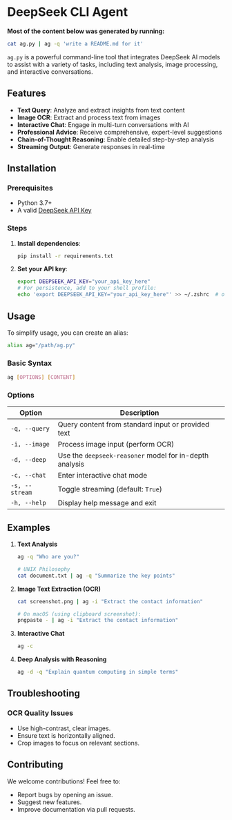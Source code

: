 # DeepSeek CLI Agent

**Most of the content below was generated by running:**

```bash
cat ag.py | ag -q 'write a README.md for it'
```

`ag.py` is a powerful command-line tool that integrates DeepSeek AI models to assist with a variety of tasks, including text analysis, image processing, and interactive conversations.

## Features

- **Text Query**: Analyze and extract insights from text content
- **Image OCR**: Extract and process text from images
- **Interactive Chat**: Engage in multi-turn conversations with AI
- **Professional Advice**: Receive comprehensive, expert-level suggestions
- **Chain-of-Thought Reasoning**: Enable detailed step-by-step analysis
- **Streaming Output**: Generate responses in real-time

## Installation

### Prerequisites

- Python 3.7+
- A valid [DeepSeek API Key](https://platform.deepseek.com/)

### Steps

1. **Install dependencies**:

   ```bash
   pip install -r requirements.txt
   ```

2. **Set your API key**:

   ```bash
   export DEEPSEEK_API_KEY="your_api_key_here"
   # For persistence, add to your shell profile:
   echo 'export DEEPSEEK_API_KEY="your_api_key_here"' >> ~/.zshrc  # or ~/.bashrc
   ```

## Usage

To simplify usage, you can create an alias:

```bash
alias ag="/path/ag.py"
```

### Basic Syntax

```bash
ag [OPTIONS] [CONTENT]
```

### Options

| Option | Description |
|--------|-------------|
| `-q, --query` | Query content from standard input or provided text |
| `-i, --image` | Process image input (perform OCR) |
| `-d, --deep` | Use the `deepseek-reasoner` model for in-depth analysis |
| `-c, --chat` | Enter interactive chat mode |
| `-s, --stream` | Toggle streaming (default: `True`) |
| `-h, --help` | Display help message and exit |

## Examples

1. **Text Analysis**

   ```bash
   ag -q "Who are you?"

   # UNIX Philosophy
   cat document.txt | ag -q "Summarize the key points"
   ```

2. **Image Text Extraction (OCR)**

   ```bash
   cat screenshot.png | ag -i "Extract the contact information"

   # On macOS (using clipboard screenshot):
   pngpaste - | ag -i "Extract the contact information"
   ```

3. **Interactive Chat**

   ```bash
   ag -c
   ```

4. **Deep Analysis with Reasoning**

   ```bash
   ag -d -q "Explain quantum computing in simple terms"
   ```

## Troubleshooting

### OCR Quality Issues

- Use high-contrast, clear images.
- Ensure text is horizontally aligned.
- Crop images to focus on relevant sections.

## Contributing

We welcome contributions! Feel free to:

- Report bugs by opening an issue.
- Suggest new features.
- Improve documentation via pull requests.
